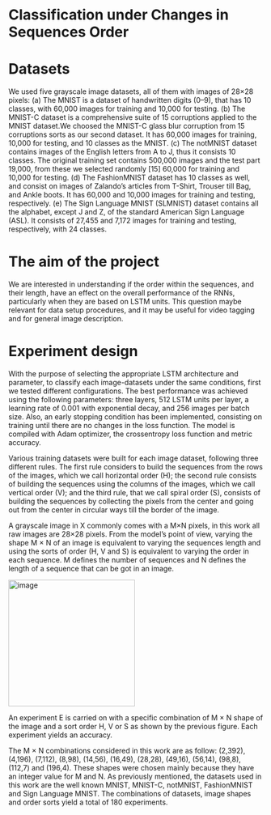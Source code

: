 # Classification under Changes in Sequences Order

# Datasets

We used five grayscale image datasets, all of them with images of 28×28 pixels:
(a) The MNIST is a dataset of handwritten digits (0–9), that has 10 classes, with 60,000 images for training and 10,000 for testing. (b) The MNIST-C dataset is a comprehensive suite of 15 corruptions applied to the MNIST dataset.We choosed the MNIST-C glass blur corruption from 15 corruptions sorts as our second dataset. It has 60,000 images for training, 10,000 for testing, and 10 classes as the MNIST. (c) The notMNIST dataset contains images of the English letters from A to J, thus it consists 10 classes. The original training set contains 500,000 images and the test part 19,000, from these we selected randomly [15] 60,000 for training and 10,000 for testing. (d) The FashionMNIST dataset has 10 classes as well, and consist on images of Zalando’s articles from T-Shirt, Trouser till Bag, and Ankle boots. It has 60,000 and 10,000 images for training and testing, respectively. (e) The Sign Language MNIST (SLMNIST) dataset contains all the alphabet, except J and Z, of the standard American Sign Language (ASL). It consists of 27,455 and 7,172 images for training and testing, respectively, with 24 classes.

# The aim of the project

We are interested in understanding if the order within the sequences, and their length, have an effect on the overall performance of the RNNs, particularly when they are based on LSTM units. This question maybe relevant for data setup procedures, and it may be useful for video tagging and for general image description.

# Experiment design

With the purpose of selecting the appropriate LSTM architecture and parameter, to classify each image-datasets under the same conditions, first we tested different configurations. The best performance was achieved using the following parameters: three layers, 512 LSTM units per layer, a learning rate of 0.001 with exponential decay, and 256 images per batch size. Also, an early stopping condition has been implemented, consisting on training until there are no changes in
the loss function. The model is compiled with Adam optimizer, the crossentropy loss function and metric accuracy.

Various training datasets were built for each image dataset, following three different rules. The first rule considers to build the sequences from the rows of the images, which we call horizontal order (H); the second rule consists of building
the sequences using the columns of the images, which we call vertical order (V); and the third rule, that we call spiral order (S), consists of building the sequences by collecting the pixels from the center and going out from the center in circular ways till the border of the image.

A grayscale image in X commonly comes with a M×N pixels, in this work all raw images are 28×28 pixels. From the model’s point of view, varying the shape M × N of an image is equivalent to varying the sequences length and using the sorts of order (H, V and S) is equivalent to varying the order in each sequence. M defines the number of sequences and N defines the length of a sequence that can be got in an image. 

<img width="250" alt="image" src="https://github.com/ekchacon/Classification-under-Changes-in-Sequences-Order/assets/46211304/25c4099d-8d2a-43f1-b05d-c57468f3c6b8">

An experiment E is carried on with a specific combination of M × N shape of the image and a sort order H, V or S as shown by the previous figure. Each experiment yields an accuracy.

The M × N combinations considered in this work are as follow: (2,392), (4,196), (7,112), (8,98), (14,56), (16,49), (28,28), (49,16), (56,14), (98,8), (112,7) and (196,4). These shapes were chosen mainly because they have an integer value
for M and N. As previously mentioned, the datasets used in this work are the well known MNIST, MNIST-C, notMNIST, FashionMNIST and Sign Language MNIST. The combinations of datasets, image shapes and order sorts yield a total of 180 experiments.
